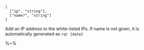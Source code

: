 ```## async whitelistIP
[
  ["ip", "string"],
  ["name?", "string"]
]
```

Add an IP address to the white-listed IPs. If name is not given, it is automatically generated as `rqt {date}`

%~%